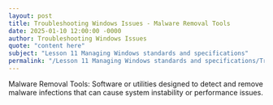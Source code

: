 ```yaml
---
layout: post
title: Troubleshooting Windows Issues - Malware Removal Tools
date: 2025-01-10 12:00:00 -0000
author: Troubleshooting Windows Issues
quote: "content here"
subject: "Lesson 11 Managing Windows standards and specifications"
permalink: "/Lesson 11 Managing Windows standards and specifications/Troubleshooting Windows Issues/Troubleshooting Windows Issues - Malware Removal Tools"
---
```


Malware Removal Tools: Software or utilities designed to detect and remove malware infections that can cause system instability or performance issues.
